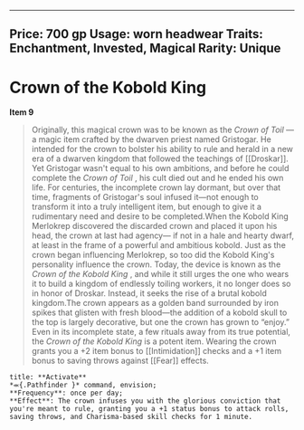 
---
Price: 700 gp
Usage: worn headwear
Traits: Enchantment, Invested, Magical
Rarity: Unique
---

# Crown of the Kobold King

**Item 9**

> Originally, this magical crown was to be known as the *Crown of Toil* —a magic item crafted by the dwarven priest named Gristogar. He intended for the crown to bolster his ability to rule and herald in a new era of a dwarven kingdom that followed the teachings of [[Droskar]]. Yet Gristogar wasn't equal to his own ambitions, and before he could complete the *Crown of Toil* , his cult died out and he ended his own life. For centuries, the incomplete crown lay dormant, but over that time, fragments of Gristogar's soul infused it—not enough to transform it into a truly intelligent item, but enough to give it a rudimentary need and desire to be completed.When the Kobold King Merlokrep discovered the discarded crown and placed it upon his head, the crown at last had agency— if not in a hale and hearty dwarf, at least in the frame of a powerful and ambitious kobold. Just as the crown began influencing Merlokrep, so too did the Kobold King's personality influence the crown. Today, the device is known as the *Crown of the Kobold King* , and while it still urges the one who wears it to build a kingdom of endlessly toiling workers, it no longer does so in honor of Droskar. Instead, it seeks the rise of a brutal kobold kingdom.The crown appears as a golden band surrounded by iron spikes that glisten with fresh blood—the addition of a kobold skull to the top is largely decorative, but one the crown has grown to “enjoy.” Even in its incomplete state, a few rituals away from its true potential, the *Crown of the Kobold King* is a potent item. Wearing the crown grants you a +2 item bonus to [[Intimidation]] checks and a +1 item bonus to saving throws against [[Fear]] effects.

```ad-embed-ability
title: **Activate**
*⬺{.Pathfinder }* command, envision; 
**Frequency**: once per day;
**Effect**: The crown infuses you with the glorious conviction that you're meant to rule, granting you a +1 status bonus to attack rolls, saving throws, and Charisma-based skill checks for 1 minute.

```
